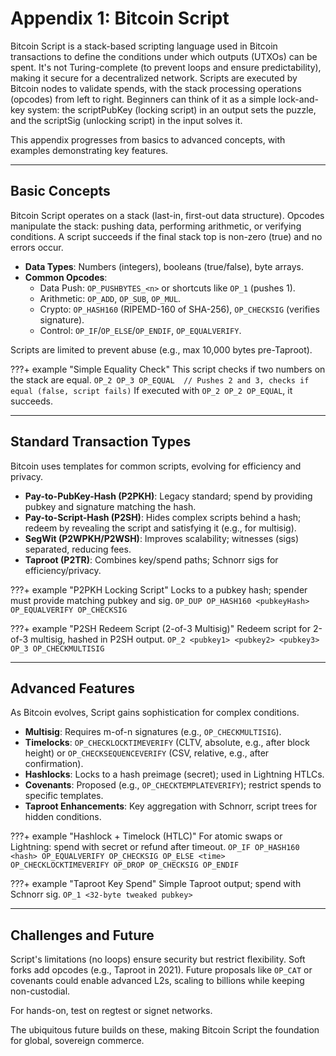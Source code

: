 # Appendix 1: Bitcoin Script

Bitcoin Script is a stack-based scripting language used in Bitcoin transactions to define the conditions under which outputs (UTXOs) can be spent. It's not Turing-complete (to prevent loops and ensure predictability), making it secure for a decentralized network. Scripts are executed by Bitcoin nodes to validate spends, with the stack processing operations (opcodes) from left to right. Beginners can think of it as a simple lock-and-key system: the scriptPubKey (locking script) in an output sets the puzzle, and the scriptSig (unlocking script) in the input solves it.

This appendix progresses from basics to advanced concepts, with examples demonstrating key features.

---

## Basic Concepts

Bitcoin Script operates on a stack (last-in, first-out data structure). Opcodes manipulate the stack: pushing data, performing arithmetic, or verifying conditions. A script succeeds if the final stack top is non-zero (true) and no errors occur.

- **Data Types**: Numbers (integers), booleans (true/false), byte arrays.
- **Common Opcodes**:
  - Data Push: `OP_PUSHBYTES_<n>` or shortcuts like `OP_1` (pushes 1).
  - Arithmetic: `OP_ADD`, `OP_SUB`, `OP_MUL`.
  - Crypto: `OP_HASH160` (RIPEMD-160 of SHA-256), `OP_CHECKSIG` (verifies signature).
  - Control: `OP_IF`/`OP_ELSE`/`OP_ENDIF`, `OP_EQUALVERIFY`.

Scripts are limited to prevent abuse (e.g., max 10,000 bytes pre-Taproot).

???+ example "Simple Equality Check"
    This script checks if two numbers on the stack are equal.
    ```
    OP_2 OP_3 OP_EQUAL  // Pushes 2 and 3, checks if equal (false, script fails)
    ```
    If executed with `OP_2 OP_2 OP_EQUAL`, it succeeds.

---

## Standard Transaction Types

Bitcoin uses templates for common scripts, evolving for efficiency and privacy.

- **Pay-to-PubKey-Hash (P2PKH)**: Legacy standard; spend by providing pubkey and signature matching the hash.
- **Pay-to-Script-Hash (P2SH)**: Hides complex scripts behind a hash; redeem by revealing the script and satisfying it (e.g., for multisig).
- **SegWit (P2WPKH/P2WSH)**: Improves scalability; witnesses (sigs) separated, reducing fees.
- **Taproot (P2TR)**: Combines key/spend paths; Schnorr sigs for efficiency/privacy.

???+ example "P2PKH Locking Script"
    Locks to a pubkey hash; spender must provide matching pubkey and sig.
    ```
    OP_DUP OP_HASH160 <pubkeyHash> OP_EQUALVERIFY OP_CHECKSIG
    ```

???+ example "P2SH Redeem Script (2-of-3 Multisig)"
    Redeem script for 2-of-3 multisig, hashed in P2SH output.
    ```
    OP_2 <pubkey1> <pubkey2> <pubkey3> OP_3 OP_CHECKMULTISIG
    ```

---

## Advanced Features

As Bitcoin evolves, Script gains sophistication for complex conditions.

- **Multisig**: Requires m-of-n signatures (e.g., `OP_CHECKMULTISIG`).
- **Timelocks**: `OP_CHECKLOCKTIMEVERIFY` (CLTV, absolute, e.g., after block height) or `OP_CHECKSEQUENCEVERIFY` (CSV, relative, e.g., after confirmation).
- **Hashlocks**: Locks to a hash preimage (secret); used in Lightning HTLCs.
- **Covenants**: Proposed (e.g., `OP_CHECKTEMPLATEVERIFY`); restrict spends to specific templates.
- **Taproot Enhancements**: Key aggregation with Schnorr, script trees for hidden conditions.

???+ example "Hashlock + Timelock (HTLC)"
    For atomic swaps or Lightning: spend with secret or refund after timeout.
    ```
    OP_IF OP_HASH160 <hash> OP_EQUALVERIFY OP_CHECKSIG OP_ELSE <time> OP_CHECKLOCKTIMEVERIFY OP_DROP OP_CHECKSIG OP_ENDIF
    ```

???+ example "Taproot Key Spend"
    Simple Taproot output; spend with Schnorr sig.
    ```
    OP_1 <32-byte tweaked pubkey>
    ```

---

## Challenges and Future

Script's limitations (no loops) ensure security but restrict flexibility. Soft forks add opcodes (e.g., Taproot in 2021). Future proposals like `OP_CAT` or covenants could enable advanced L2s, scaling to billions while keeping non-custodial.

For hands-on, test on regtest or signet networks.

The ubiquitous future builds on these, making Bitcoin Script the foundation for global, sovereign commerce.





